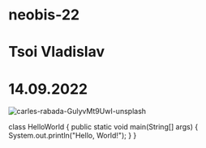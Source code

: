 # neobis-22
# Tsoi Vladislav
# 14.09.2022

![carles-rabada-GulyvMt9UwI-unsplash](https://user-images.githubusercontent.com/78139624/190081493-098e6ec4-5c1f-4fee-978f-33b6a5724796.jpg)

class HelloWorld {
    public static void main(String[] args) {
        System.out.println("Hello, World!"); 
    }
}
